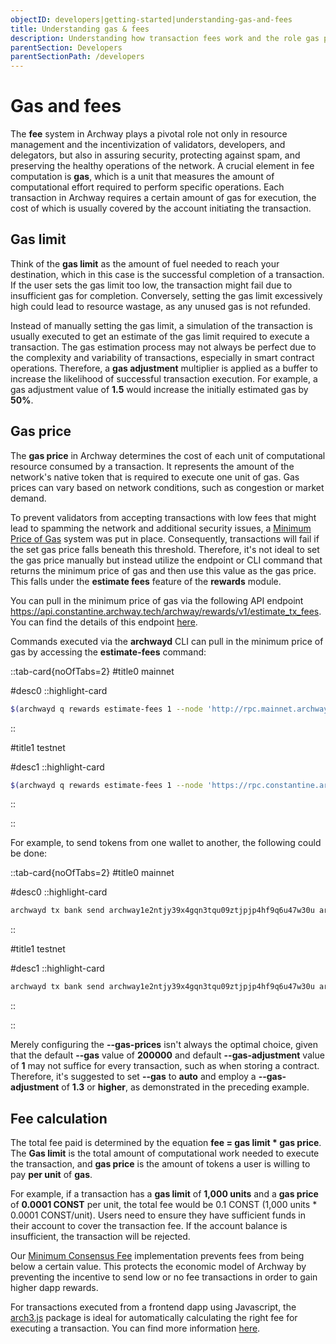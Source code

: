 ```yaml
---
objectID: developers|getting-started|understanding-gas-and-fees
title: Understanding gas & fees
description: Understanding how transaction fees work and the role gas plays
parentSection: Developers
parentSectionPath: /developers
---
```


# Gas and fees

The **fee** system in Archway plays a pivotal role not only in resource management and the incentivization of validators, developers, and delegators, but also in assuring security, protecting against spam, and preserving the healthy operations of the network. A crucial element in fee computation is **gas**, which is a unit that measures the amount of computational effort required to perform specific operations. Each transaction in Archway requires a certain amount of gas for execution, the cost of which is usually covered by the account initiating the transaction.

## Gas limit

Think of the **gas limit** as the amount of fuel needed to reach your destination, which in this case is the successful completion of a transaction. If the user sets the gas limit too low, the transaction might fail due to insufficient gas for completion. Conversely, setting the gas limit excessively high could lead to resource wastage, as any unused gas is not refunded.

Instead of manually setting the gas limit, a simulation of the transaction is usually executed to get an estimate of the gas limit required to execute a transaction. The gas estimation process may not always be perfect due to the complexity and variability of transactions, especially in smart contract operations. Therefore, a **gas adjustment** multiplier is applied as a buffer to increase the likelihood of successful transaction execution. For example, a gas adjustment value of **1.5** would increase the initially estimated gas by **50%**.

## Gas price

The **gas price** in Archway determines the cost of each unit of computational resource consumed by a transaction. It represents the amount of the network's native token that is required to execute one unit of gas. Gas prices can vary based on network conditions, such as congestion or market demand.

To prevent validators from accepting transactions with low fees that might lead to spamming the network and additional security issues, a [Minimum Price of Gas](https://github.com/archway-network/archway/blob/main/docs/adr/ADR-005-minimum-price-of-gas.md) system was put in place. Consequently, transactions will fail if the set gas price falls beneath this threshold. Therefore, it's not ideal to set the gas price manually but instead utilize the endpoint or CLI command that returns the minimum price of gas and then use this value as the gas price. This falls under the **estimate fees** feature of the **rewards** module.

You can pull in the minimum price of gas via the following API endpoint https://api.constantine.archway.tech/archway/rewards/v1/estimate_tx_fees. You can find the details of this endpoint [here](https://github.com/archway-network/archway/blob/main/docs/client/archway/rewards/v1/query.swagger.json#L69).

Commands executed via the **archwayd** CLI can pull in the minimum price of gas by accessing the **estimate-fees** command:


::tab-card{noOfTabs=2}
#title0
mainnet

#desc0
::highlight-card

```bash
$(archwayd q rewards estimate-fees 1 --node 'http://rpc.mainnet.archway.io/' --output json | jq -r '.gas_unit_price | (.amount + .denom)')
```


::

#title1
testnet

#desc1
::highlight-card

```bash
$(archwayd q rewards estimate-fees 1 --node 'https://rpc.constantine.archway.tech:443' --output json | jq -r '.gas_unit_price | (.amount + .denom)')
```


::

::



For example, to send tokens from one wallet to another, the following could be done:




::tab-card{noOfTabs=2}
#title0
mainnet

#desc0
::highlight-card

```bash
archwayd tx bank send archway1e2ntjy39x4gqn3tqu09ztjpjp4hf9q6u47w30u archway19vprdtfha0xsls0qlwqj2sas32nqqtf4ee9z58 1000000000000000000000aarch --chain-id archway-1  --from my-wallet --node http://rpc.mainnet.archway.io/ --gas auto --gas-adjustment 1.4 --gas-prices $(archwayd q rewards estimate-fees 1 --node 'http://rpc.mainnet.archway.io/' --output json | jq -r '.gas_unit_price | (.amount + .denom)')
```
::

#title1
testnet

#desc1
::highlight-card

```bash
archwayd tx bank send archway1e2ntjy39x4gqn3tqu09ztjpjp4hf9q6u47w30u archway19vprdtfha0xsls0qlwqj2sas32nqqtf4ee9z58 1000000000000000000000aconst --chain-id constantine-3  --from my-wallet --node https://rpc.constantine.archway.tech:443 --gas auto --gas-adjustment 1.4 --gas-prices $(archwayd q rewards estimate-fees 1 --node 'https://rpc.constantine.archway.tech:443' --output json | jq -r '.gas_unit_price | (.amount + .denom)')
```
::

::










Merely configuring the **--gas-prices** isn't always the optimal choice, given that the default **--gas** value of **200000** and default **--gas-adjustment** value of **1** may not suffice for every transaction, such as when storing a contract. Therefore, it's suggested to set **--gas** to **auto** and employ a **--gas-adjustment** of **1.3** or **higher**, as demonstrated in the preceding example.

## Fee calculation

The total fee paid is determined by the equation **fee = gas limit * gas price**. The **Gas limit** is the total amount of computational work needed to execute the transaction, and **gas price** is the amount of tokens a user is willing to pay **per unit** of **gas**.

For example, if a transaction has a **gas limit** of **1,000 units** and a **gas price** of **0.0001 CONST** per unit, the total fee would be 0.1 CONST (1,000 units * 0.0001 CONST/unit). Users need to ensure they have sufficient funds in their account to cover the transaction fee. If the account balance is insufficient, the transaction will be rejected.

Our [Minimum Consensus Fee](https://github.com/archway-network/archway/blob/main/docs/adr/ADR-003-minimum-consensus-fee.md) implementation prevents fees from being below a certain value. This protects the economic model of Archway by preventing the incentive to send low or no fee transactions in order to gain higher dapp rewards.

For transactions executed from a frontend dapp using Javascript, the [arch3.js](/developers/developer-tools/arch3js/introduction) package is ideal for automatically calculating the right fee for executing a transaction. You can find more information [here](/developers/developer-tools/arch3js/introduction#automatically-calculate-fees).